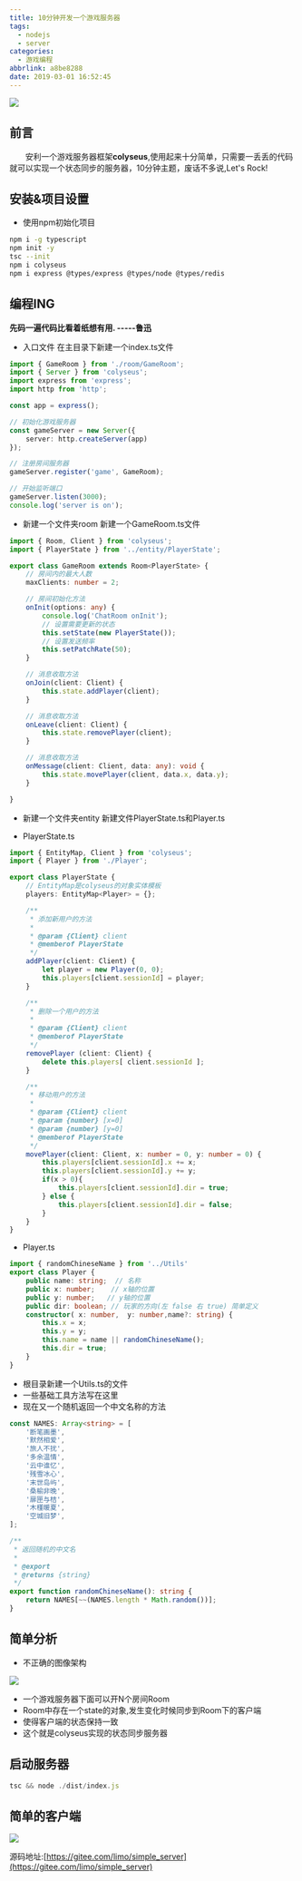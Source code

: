 ```yaml
---
title: 10分钟开发一个游戏服务器
tags:
  - nodejs
  - server
categories:
  - 游戏编程
abbrlink: a8be8288
date: 2019-03-01 16:52:45
---
```


![](/images/colyseus/logo.png)

## 前言
&emsp;&emsp;安利一个游戏服务器框架**colyseus**,使用起来十分简单，只需要一丢丢的代码就可以实现一个状态同步的服务器，10分钟主题，废话不多说,Let's Rock!

## 安装&项目设置

- 使用npm初始化项目

```bash
npm i -g typescript
npm init -y
tsc --init
npm i colyseus
npm i express @types/express @types/node @types/redis
```

## 编程ING

**先码一遍代码比看着纸想有用. -----鲁迅**

- 入口文件 在主目录下新建一个index.ts文件

```ts
import { GameRoom } from './room/GameRoom';
import { Server } from 'colyseus';
import express from 'express';
import http from 'http';

const app = express();

// 初始化游戏服务器
const gameServer = new Server({
    server: http.createServer(app)
});

// 注册房间服务器
gameServer.register('game', GameRoom);

// 开始监听端口
gameServer.listen(3000);
console.log('server is on');
```

- 新建一个文件夹room 新建一个GameRoom.ts文件

```ts
import { Room, Client } from 'colyseus';
import { PlayerState } from '../entity/PlayerState';

export class GameRoom extends Room<PlayerState> {
    // 房间内的最大人数
    maxClients: number = 2;

    // 房间初始化方法
    onInit(options: any) {
        console.log('ChatRoom onInit');
        // 设置需要更新的状态
        this.setState(new PlayerState());
        // 设置发送频率
        this.setPatchRate(50);
    }

    // 消息收取方法
    onJoin(client: Client) {
        this.state.addPlayer(client);
    }

    // 消息收取方法
    onLeave(client: Client) {
        this.state.removePlayer(client);
    }

    // 消息收取方法
    onMessage(client: Client, data: any): void {
        this.state.movePlayer(client, data.x, data.y);
    }

}
```

- 新建一个文件夹entity 新建文件PlayerState.ts和Player.ts

- PlayerState.ts

```ts
import { EntityMap, Client } from 'colyseus';
import { Player } from './Player';

export class PlayerState {
    // EntityMap是colyseus的对象实体模板
    players: EntityMap<Player> = {};

    /**
     * 添加新用户的方法
     *
     * @param {Client} client
     * @memberof PlayerState
     */
    addPlayer(client: Client) {
        let player = new Player(0, 0);
        this.players[client.sessionId] = player;
    }

    /**
     * 删除一个用户的方法
     *
     * @param {Client} client
     * @memberof PlayerState
     */
    removePlayer (client: Client) {
        delete this.players[ client.sessionId ];
    }

    /**
     * 移动用户的方法
     *
     * @param {Client} client
     * @param {number} [x=0]
     * @param {number} [y=0]
     * @memberof PlayerState
     */
    movePlayer(client: Client, x: number = 0, y: number = 0) {
        this.players[client.sessionId].x += x;
        this.players[client.sessionId].y += y;
        if(x > 0){
            this.players[client.sessionId].dir = true;
        } else {
            this.players[client.sessionId].dir = false;
        }
    }
}
```

- Player.ts

```ts
import { randomChineseName } from '../Utils'
export class Player {
    public name: string;  // 名称
    public x: number;    // x轴的位置
    public y: number;   // y轴的位置
    public dir: boolean; // 玩家的方向(左 false 右 true) 简单定义
    constructor( x: number,  y: number,name?: string) {
        this.x = x;
        this.y = y;
        this.name = name || randomChineseName();
        this.dir = true;
    }
}
```

- 根目录新建一个Utils.ts的文件
- 一些基础工具方法写在这里
- 现在又一个随机返回一个中文名称的方法

```ts
const NAMES: Array<string> = [
    '断笔画墨',
    '默然相爱',
    '旅人不扰',
    '多余温情',
    '云中谁忆',
    '残雪冰心',
    '末世岛屿',
    '桑榆非晚',
    '扉匣与桔',
    '木槿暖夏',
    '空城旧梦',
];

/**
 * 返回随机的中文名
 * 
 * @export
 * @returns {string}
 */
export function randomChineseName(): string {
    return NAMES[~~(NAMES.length * Math.random())];
}
```

## 简单分析

- 不正确的图像架构

![](/images/colyseus/simple.png)  

- 一个游戏服务器下面可以开N个房间Room
- Room中存在一个state的对象,发生变化时候同步到Room下的客户端
- 使得客户端的状态保持一致
- 这个就是colyseus实现的状态同步服务器

## 启动服务器

```ts
tsc && node ./dist/index.js
```


## 简单的客户端

![](/images/colyseus/cut1.png)  


源码地址:[https://gitee.com/limo/simple_server](https://gitee.com/limo/simple_server)